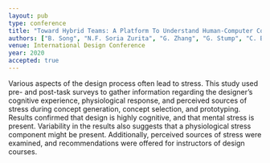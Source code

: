 ```yaml
---
layout: pub
type: conference
title: "Toward Hybrid Teams: A Platform To Understand Human-Computer Collaboration During the Design of Complex Engineered Systems"
authors: ["B. Song", "N.F. Soria Zurita", "G. Zhang", "G. Stump", "C. Balon", "S.W. Miller", "M. Yukish", "J. Cagan", "C. McComb"]
venue: International Design Conference
year: 2020
accepted: true
---
```

Various aspects of the design process often lead to stress. This study used pre- and post-task surveys to gather information regarding the designer’s cognitive experience, physiological response, and perceived sources of stress during concept generation, concept selection, and prototyping. Results confirmed that design is highly cognitive, and that mental stress is present. Variability in the results also suggests that a physiological stress component might be present. Additionally, perceived sources of stress were examined, and recommendations were offered for instructors of design courses.
